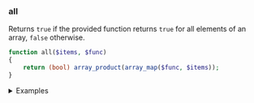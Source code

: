 ### all
Returns `true` if the provided function returns `true` for all elements of an array, `false` otherwise.

```php
function all($items, $func)
{
    return (bool) array_product(array_map($func, $items));
}
```

<details>
<summary>Examples</summary>

```php
all([2, 3, 4, 5], function ($item) {
    return $item > 1;
}); // true
```

</details>
